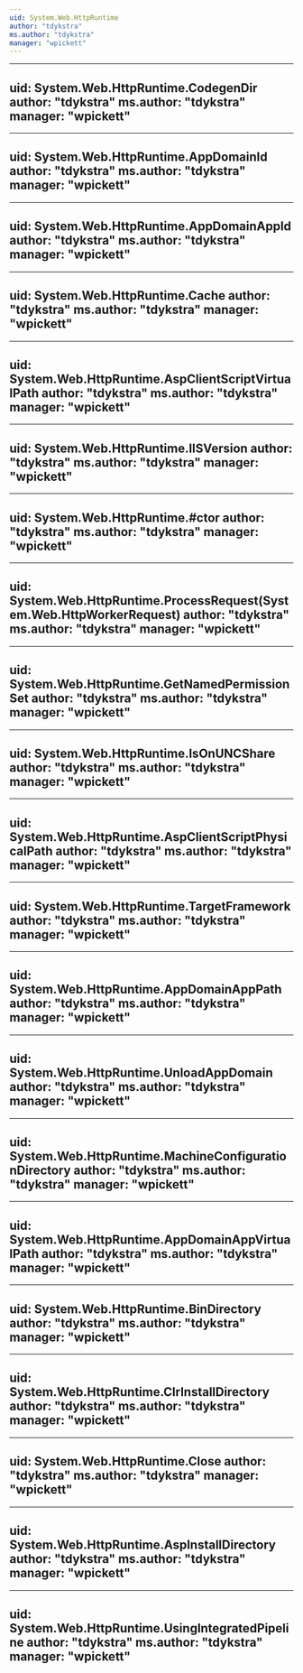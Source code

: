 ```yaml
---
uid: System.Web.HttpRuntime
author: "tdykstra"
ms.author: "tdykstra"
manager: "wpickett"
---
```


---
uid: System.Web.HttpRuntime.CodegenDir
author: "tdykstra"
ms.author: "tdykstra"
manager: "wpickett"
---

---
uid: System.Web.HttpRuntime.AppDomainId
author: "tdykstra"
ms.author: "tdykstra"
manager: "wpickett"
---

---
uid: System.Web.HttpRuntime.AppDomainAppId
author: "tdykstra"
ms.author: "tdykstra"
manager: "wpickett"
---

---
uid: System.Web.HttpRuntime.Cache
author: "tdykstra"
ms.author: "tdykstra"
manager: "wpickett"
---

---
uid: System.Web.HttpRuntime.AspClientScriptVirtualPath
author: "tdykstra"
ms.author: "tdykstra"
manager: "wpickett"
---

---
uid: System.Web.HttpRuntime.IISVersion
author: "tdykstra"
ms.author: "tdykstra"
manager: "wpickett"
---

---
uid: System.Web.HttpRuntime.#ctor
author: "tdykstra"
ms.author: "tdykstra"
manager: "wpickett"
---

---
uid: System.Web.HttpRuntime.ProcessRequest(System.Web.HttpWorkerRequest)
author: "tdykstra"
ms.author: "tdykstra"
manager: "wpickett"
---

---
uid: System.Web.HttpRuntime.GetNamedPermissionSet
author: "tdykstra"
ms.author: "tdykstra"
manager: "wpickett"
---

---
uid: System.Web.HttpRuntime.IsOnUNCShare
author: "tdykstra"
ms.author: "tdykstra"
manager: "wpickett"
---

---
uid: System.Web.HttpRuntime.AspClientScriptPhysicalPath
author: "tdykstra"
ms.author: "tdykstra"
manager: "wpickett"
---

---
uid: System.Web.HttpRuntime.TargetFramework
author: "tdykstra"
ms.author: "tdykstra"
manager: "wpickett"
---

---
uid: System.Web.HttpRuntime.AppDomainAppPath
author: "tdykstra"
ms.author: "tdykstra"
manager: "wpickett"
---

---
uid: System.Web.HttpRuntime.UnloadAppDomain
author: "tdykstra"
ms.author: "tdykstra"
manager: "wpickett"
---

---
uid: System.Web.HttpRuntime.MachineConfigurationDirectory
author: "tdykstra"
ms.author: "tdykstra"
manager: "wpickett"
---

---
uid: System.Web.HttpRuntime.AppDomainAppVirtualPath
author: "tdykstra"
ms.author: "tdykstra"
manager: "wpickett"
---

---
uid: System.Web.HttpRuntime.BinDirectory
author: "tdykstra"
ms.author: "tdykstra"
manager: "wpickett"
---

---
uid: System.Web.HttpRuntime.ClrInstallDirectory
author: "tdykstra"
ms.author: "tdykstra"
manager: "wpickett"
---

---
uid: System.Web.HttpRuntime.Close
author: "tdykstra"
ms.author: "tdykstra"
manager: "wpickett"
---

---
uid: System.Web.HttpRuntime.AspInstallDirectory
author: "tdykstra"
ms.author: "tdykstra"
manager: "wpickett"
---

---
uid: System.Web.HttpRuntime.UsingIntegratedPipeline
author: "tdykstra"
ms.author: "tdykstra"
manager: "wpickett"
---
